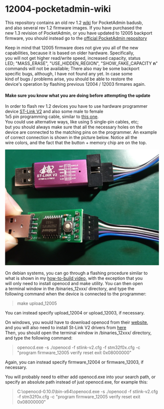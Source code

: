# 12004-pocketadmin-wiki  
This repository contains an old rev 1.2 [wiki](https://github.com/krakrukra/12004-pocketadmin-wiki/wiki) for PocketAdmin badusb,  
and also several rev 1.2 firmware images. If you have purchased the  
new 1.3 revision of PocketAdmin, or you have updated to 12005 backport  
firmware, you should instead go to the [official PocketAdmin repository](https://github.com/krakrukra/PocketAdmin)  
  
Keep in mind that 12005 firmware does not give you all of the new  
capabilities, because it is based on older hardware. Specifically,  
you will not get higher read/write speed, increased capacity, status  
LED; "MASS_ERASE", "USE_HIDDEN_REGION", "SHOW_FAKE_CAPACITY **n**"  
commands will not be available; There also may be some backport  
specific bugs, although, I have not found any yet. In case some  
kind of bugs / problems arise, you should be able to restore the  
device's operation by flashing previous 12004 / 12003 firmares again.  
  
#### Make sure you know what you are doing before attempting the update  
  
In order to flash rev 1.2 devices you have to use hardware programmer  
device [ST-Link V2](https://www.aliexpress.com/item/1PCS-ST-LINK-Stlink-ST-Link-V2-Mini-STM8-STM32-Simulator-Download-Programmer-Programming-With-Cover/32792513237.html?ws_ab_test=searchweb0_0,searchweb201602_2_10152_10151_10065_10344_10068_10342_10546_10343_10340_10548_10341_10696_10084_10083_10618_10307_10135_10133_10059_100031_10103_10624_10623_10622_10621_10620,searchweb201603_55,ppcSwitch_3&algo_expid=448b8f37-4a09-4701-bf7f-8b2ce2770a23-0&algo_pvid=448b8f37-4a09-4701-bf7f-8b2ce2770a23&priceBeautifyAB=0) and also some male to female  
1x5 pin programming cable, similar to [this one](https://www.aliexpress.com/item/33033050535.html?spm=a2g0o.detail.1000060.1.7dcf101bArxwCe&gps-id=pcDetailBottomMoreThisSeller&scm=1007.14977.145068.0&scm_id=1007.14977.145068.0&scm-url=1007.14977.145068.0&pvid=b677e088-cfb7-41ac-8ac0-e2bdfb464d52&_t=gps-id:pcDetailBottomMoreThisSeller,scm-url:1007.14977.145068.0,pvid:b677e088-cfb7-41ac-8ac0-e2bdfb464d52).  
You could use alternative ways, like using 5 single-pin cables, etc;  
but you should always make sure that all the necessary holes on the  
device are connected to the matching pins on the programmer. An example  
of correct connection is shown in the picture below. Notice all the  
wire colors, and the fact that the button + memory chip are on the top.  
  
![connection.jpg](connection.jpg)  
  
On debian systems, you can go through a flashing procedure similar to  
what is shown in my [how-to-build video](https://www.youtube.com/watch?v=cfud5Dq_w2M), with the exception that you  
will only need to install openocd and make utility. You can then open  
a terminal window in the /binaries_12xxx/ directory, and type the  
following command when the device is connected to the programmer:  
  
> make upload_12005  
  
You can instead specify upload_12004 or upload_12003, if necessary.  
  
  
On windows, you would have to download openocd from their [website](http://openocd.org/getting-openocd),  
and you will also need to install St-Link V2 drivers from [here](https://www.st.com/en/development-tools/stsw-link009.html)  
Then, you should open the terminal window in /binaries_12xxx/ directory,  
and type the following command:  
  
> openocd.exe -s ./openocd -f stlink-v2.cfg -f stm32f0x.cfg -c "program firmware_12005 verify reset exit 0x08000000"  
  
Again, you can instead specify firmware_12004 or firmware_12003, if necessary.  
  
You will probably need to either add openocd.exe into your search path, or  
specify an absolute path instead of just openocd.exe, for example this:  
  
> C:\openocd-0.10.0\bin-x64\openocd.exe -s ./openocd -f stlink-v2.cfg -f stm32f0x.cfg -c "program firmware_12005 verify reset exit 0x08000000"  
  
